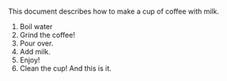 This document describes how to make a cup of coffee with milk.
1. Boil water
2. Grind the coffee!
3. Pour over.
4. Add milk.
5. Enjoy!
6. Clean the cup! And this is it.
